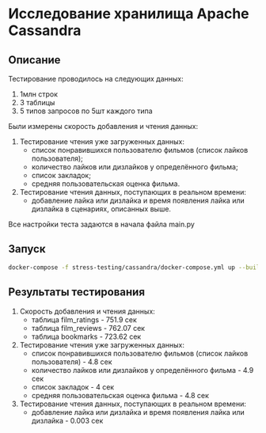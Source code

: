 # Исследование хранилища Apache Cassandra

## Описание
Тестирование проводилось на следующих данных:
1. 1млн строк
2. 3 таблицы 
3. 5 типов запросов по 5шт каждого типа

Были измерены скорость добавления и чтения данных:
1. Тестирование чтения уже загруженных данных:
   - список понравившихся пользователю фильмов (список лайков пользователя);
   - количество лайков или дизлайков у определённого фильма;
   - список закладок;
   - средняя пользовательская оценка фильма.
2. Тестирование чтения данных, поступающих в реальном времени:
   - добавление лайка или дизлайка и время появления лайка или дизлайка в сценариях, описанных выше.

Все настройки теста задаются в начала файла main.py

## Запуск
```bash
docker-compose -f stress-testing/cassandra/docker-compose.yml up --build --exit-code-from code
```

## Результаты тестирования
1. Скорость добавления и чтения данных:
   - таблица film_ratings - 751.9 сек
   - таблица film_reviews - 762.07 сек
   - таблица bookmarks - 723.62 сек
2. Тестирование чтения уже загруженных данных:
   - список понравившихся пользователю фильмов (список лайков пользователя) - 4.8 сек
   - количество лайков или дизлайков у определённого фильма - 4.9 сек
   - список закладок - 4 сек
   - средняя пользовательская оценка фильма - 4.8 сек
3. Тестирование чтения данных, поступающих в реальном времени:
   - добавление лайка или дизлайка и время появления лайка или дизлайка - 0.003 сек
